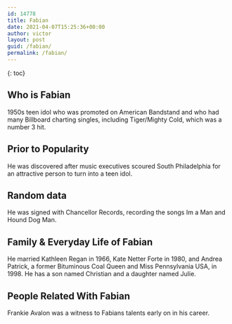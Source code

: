 ```yaml
---
id: 14778
title: Fabian
date: 2021-04-07T15:25:36+00:00
author: victor
layout: post
guid: /fabian/
permalink: /fabian/
---
```



{: toc}


## Who is Fabian



1950s teen idol who was promoted on American Bandstand and who had many Billboard charting singles, including Tiger/Mighty Cold, which was a number 3 hit.

                
                
                
## Prior to Popularity



He was discovered after music executives scoured South Philadelphia for an attractive person to turn into a teen idol.

                
                
                
## Random data



He was signed with Chancellor Records, recording the songs Im a Man and Hound Dog Man.

                
                
                
## Family & Everyday Life of Fabian



He married Kathleen Regan in 1966, Kate Netter Forte in 1980, and Andrea Patrick, a former Bituminous Coal Queen and Miss Pennsylvania USA, in 1998. He has a son named Christian and a daughter named Julie.

                
                
                
## People Related With Fabian



Frankie Avalon was a witness to Fabians talents early on in his career.

                
              
            
          
          
          